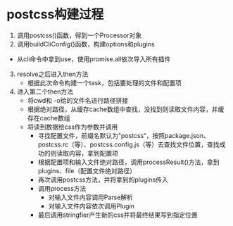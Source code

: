 # postcss构建过程
1. 调用postcss()函数，得到一个Processor对象
2. 调用buildCliConfig()函数，构建options和plugins
  - 从cli命令中拿到use，使用promise.all依次导入所有插件
3. resolve之后进入then方法 
   - 根据此次命令构建一个task，包括要处理的文件和配置项
4. 进入第二个then方法
   - 将cwd和 -o给的文件名进行路径拼接
   - 根据绝对路径，从缓存cache数组中查找，没找到则读取文件内容，并缓存在cache数组
   - 将读到数据给css作为参数并调用
     - 寻找配置文件，前缀名默认为"postcss“，按照package.json、postcss.rc（等）、postcss.config.js（等）去查找文件位置，查找成功的则读取内容，拿到配置项
     - 根据配置项和输入文件绝对路径，调用processResult()方法，拿到plugins、file（配置文件绝对路径）
     - 再次调用postcss方法，并将拿到的plugins传入
     - 调用process方法
       - 对输入文件内容调用Parse解析
       - 对输入文件内容依次调用Plugin
     - 最后调用stringfier产生新的css并将最终结果写到指定位置